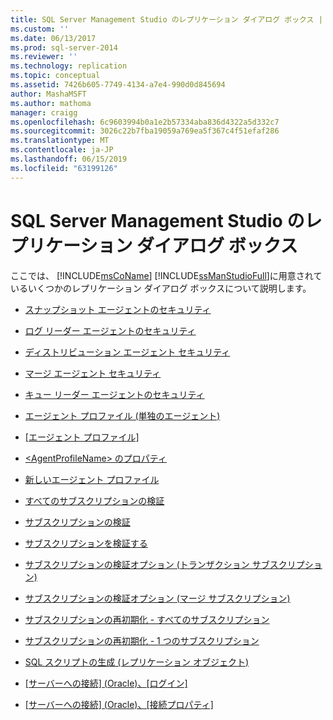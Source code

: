 ```yaml
---
title: SQL Server Management Studio のレプリケーション ダイアログ ボックス | Microsoft Docs
ms.custom: ''
ms.date: 06/13/2017
ms.prod: sql-server-2014
ms.reviewer: ''
ms.technology: replication
ms.topic: conceptual
ms.assetid: 7426b605-7749-4134-a7e4-990d0d845694
author: MashaMSFT
ms.author: mathoma
manager: craigg
ms.openlocfilehash: 6c9603994b0a1e2b57334aba836d4322a5d332c7
ms.sourcegitcommit: 3026c22b7fba19059a769ea5f367c4f51efaf286
ms.translationtype: MT
ms.contentlocale: ja-JP
ms.lasthandoff: 06/15/2019
ms.locfileid: "63199126"
---
```

# <a name="sql-server-management-studio-replication-dialog-boxes"></a>SQL Server Management Studio のレプリケーション ダイアログ ボックス
  ここでは、 [!INCLUDE[msCoName](../../includes/msconame-md.md)] [!INCLUDE[ssManStudioFull](../../includes/ssmanstudiofull-md.md)]に用意されているいくつかのレプリケーション ダイアログ ボックスについて説明します。  
  
-   [スナップショット エージェントのセキュリティ](snapshot-agent-security.md)  
  
-   [ログ リーダー エージェントのセキュリティ](log-reader-agent-security.md)  
  
-   [ディストリビューション エージェント セキュリティ](distribution-agent-security.md)  
  
-   [マージ エージェント セキュリティ](merge-agent-security.md)  
  
-   [キュー リーダー エージェントのセキュリティ](queue-reader-agent-security.md)  
  
-   [エージェント プロファイル &#40;単独のエージェント&#41;](agent-profiles-single-agent.md)  
  
-   [[エージェント プロファイル]](agent-profiles.md)  
  
-   [&#60;AgentProfileName&#62; のプロパティ](agentprofilename-properties.md)  
  
-   [新しいエージェント プロファイル](new-agent-profile.md)  
  
-   [すべてのサブスクリプションの検証](validate-all-subscriptions.md)  
  
-   [サブスクリプションの検証](validate-subscriptions.md)  
  
-   [サブスクリプションを検証する](validate-subscription.md)  
  
-   [サブスクリプションの検証オプション &#40;トランザクション サブスクリプション&#41;](subscription-validation-options-transactional-subscriptions.md)  
  
-   [サブスクリプションの検証オプション &#40;マージ サブスクリプション&#41;](subscription-validation-options-merge-subscriptions.md)  
  
-   [サブスクリプションの再初期化 - すべてのサブスクリプション](reinitialize-subscription-s-all-subscriptions.md)  
  
-   [サブスクリプションの再初期化 - 1 つのサブスクリプション](reinitialize-subscription-s-one-subscription.md)  
  
-   [SQL スクリプトの生成 &#40;レプリケーション オブジェクト&#41;](generate-sql-script-replication-objects.md)  
  
-   [[サーバーへの接続] &#40;Oracle&#41;、[ログイン]](connect-to-server-oracle-login.md)  
  
-   [[サーバーへの接続] &#40;Oracle&#41;、[接続プロパティ]](connect-to-server-oracle-connection-properties.md)  
  
  

